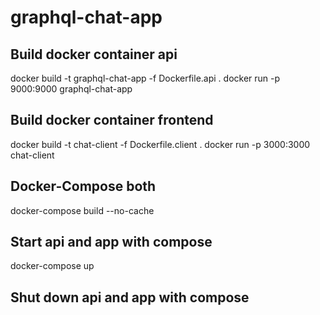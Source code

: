 # graphql-chat-app

## Build docker container api

docker build -t graphql-chat-app -f Dockerfile.api .
docker run -p 9000:9000 graphql-chat-app

## Build docker container frontend

docker build -t chat-client -f Dockerfile.client .
docker run -p 3000:3000 chat-client

## Docker-Compose both

docker-compose build --no-cache

## Start api and app with compose

docker-compose up

## Shut down api and app with compose
